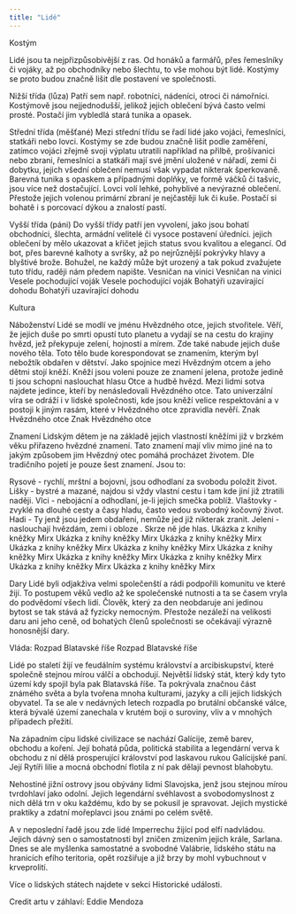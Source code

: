 ```yaml
---
title: "Lidé"
---
```

Kostým

Lidé jsou ta nejpřizpůsobivější z ras. Od honáků a farmářů, přes řemeslníky či vojáky, až po obchodníky nebo šlechtu, to vše mohou být lidé. Kostýmy se proto budou značně lišit dle postavení ve společnosti.

Nižší třída (lůza)
Patří sem např. robotníci, nádeníci, otroci či námořníci. Kostýmově jsou nejjednodušší, jelikož jejich oblečení bývá často velmi prosté. Postačí jim vybledlá stará tunika a opasek.

Střední třída (měšťané)
Mezi střední třídu se řadí lidé jako vojáci, řemeslníci, statkáři nebo lovci. Kostýmy se zde budou značně lišit podle zaměření, zatímco vojáci zřejmě svoji výplatu utratili například na přilbě, prošívanici nebo zbrani, řemeslníci a statkáři mají své jmění uložené v nářadí, zemi či dobytku, jejich všední oblečení nemusí však vypadat nikterak šperkovaně. Barevná tunika s opaskem a případnými doplňky, ve formě váčků či tašvic, jsou více než dostačující. Lovci volí lehké, pohyblivé a nevýrazné oblečení. Přestože jejich volenou primární zbraní je nejčastěji luk či kuše. Postačí si bohatě i s porcovací dýkou a znalostí pastí.

Vyšší třída (páni)
Do vyšší třídy patří jen vyvolení, jako jsou bohatí obchodníci, šlechta, armádní velitelé či vysoce postavení úředníci. jejich oblečení by mělo ukazovat a křičet jejich status svou kvalitou a elegancí. Od bot, přes barevné kalhoty a svršky, až po nejrůznější pokrývky hlavy a blyštivé brože. Bohužel, ne každý může být urozený a tak pokud zvažujete tuto třídu, raději nám předem napište.
Vesničan na vinici
Vesničan na vinici
Vesele pochodující voják
Vesele pochodující voják
Bohatýři uzavírající dohodu
Bohatýři uzavírající dohodu

Kultura

Náboženství
Lidé se modlí ve jménu Hvězdného otce, jejich stvořitele. Věří, že jejich duše po smrti opustí tuto planetu a vydají se na cestu do krajiny hvězd, jež překypuje zelení, hojností a mírem. Zde také nabude jejich duše nového těla. Toto tělo bude korespondovat se znamením, kterým byl nebožtík obdařen v dětství. Jako spojnice mezi Hvězdným otcem a jeho dětmi stojí kněží. Kněží jsou voleni pouze ze znamení jelena, protože jedině ti jsou schopni naslouchat hlasu Otce a hudbě hvězd. Mezi lidmi sotva najdete jedince, kteří by nenásledovali Hvězdného otce. Tato univerzální víra se odráží i v lidské společnosti, kde jsou kněží velice respektováni a v postoji k jiným rasám, které v Hvězdného otce zpravidla nevěří.
Znak Hvězdného otce
Znak Hvězdného otce

Znamení
Lidským dětem je na základě jejich vlastností kněžími již v brzkém věku přiřazeno hvězdné znamení. Tato znamení mají vliv mimo jiné na to jakým způsobem jim Hvězdný otec pomáhá procházet životem.
Dle tradičního pojetí je pouze šest znamení. Jsou to:

Rysové - rychlí, mrštní a bojovní, jsou odhodlaní za svobodu položit život.
Lišky - bystré a mazané, najdou si vždy vlastní cestu i tam kde jiní již ztratili naději.
Vlci - nebojácní a odhodlaní, je-li jejich smečka poblíž.
Vlaštovky - zvyklé na dlouhé cesty a časy hladu, často vedou svobodný kočovný život.
Hadi - Ty jenž jsou jedem obdařeni, nemůže jed již nikterak zranit. 
Jeleni - naslouchají hvězdám, zemi i obloze . Skrze ně jde hlas.
Ukázka z knihy kněžky Mirx
Ukázka z knihy kněžky Mirx
Ukázka z knihy kněžky Mirx
Ukázka z knihy kněžky Mirx
Ukázka z knihy kněžky Mirx
Ukázka z knihy kněžky Mirx
Ukázka z knihy kněžky Mirx
Ukázka z knihy kněžky Mirx
Ukázka z knihy kněžky Mirx
Ukázka z knihy kněžky Mirx

Dary
Lidé byli odjakživa velmi společenští a rádi podpořili komunitu ve které žijí. To postupem věků vedlo až ke společenské nutnosti a ta se časem vryla do podvědomí všech lidí. Člověk, který za den neobdaruje ani jedinou bytost se tak stává až fyzicky nemocným. Přestože nezáleží na velikosti daru ani jeho ceně, od bohatých členů společnosti se očekávají výrazně honosnější dary. 

Vláda:
Rozpad Blatavské říše
Rozpad Blatavské říše

Lidé po staletí žijí ve feudálním systému království a arcibiskupství, které společně stejnou mírou válčí a obchodují. Největší lidský stát, který kdy tyto území kdy spojil byla pak Blatavská říše. Ta pokrývala značnou část známého světa a byla tvořena mnoha kulturami, jazyky a cíli jejich lidských obyvatel. Ta se ale v nedávných letech rozpadla po brutální občanské válce, která bývalé území zanechala v krutém boji o suroviny, vliv a v mnohých případech přežití.

Na západním cípu lidské civilizace se nachází Galícije, země barev, obchodu a koření. Její bohatá půda, politická stabilita a legendární verva k obchodu z ní dělá prosperující království pod laskavou rukou Galícijské paní. Její Rytíři lilie a mocná obchodní flotila z ní pak dělají pevnost blahobytu.

Nehostiné jižní ostrovy jsou obývány lidmi Slavojska, jenž jsou stejnou mírou tvrdohlaví jako odolní. Jejich legendární svéhlavost a svobodomyslnost z nich dělá trn v oku každému, kdo by se pokusil je spravovat. Jejich mystické praktiky a zdatní mořeplavci jsou známi po celém světě.

A v neposlední řadě jsou zde lidé Imperrechu žijící pod elfí nadvládou. Jejich dávný sen o samostatnosti byl zničen zmizením jejich krále, Sarlana. Dnes se ale myšlenka samostatné a svobodné Valábrie, lidského státu na hranicích efího teritoria, opět rozšiřuje a již brzy by mohl vybuchnout v krveprolití.


Více o lidských státech najdete v sekci Historické události.

Credit artu v záhlaví: Eddie Mendoza
